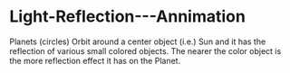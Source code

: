 # Light-Reflection---Annimation
Planets (circles) Orbit around a center object (i.e.) Sun and it has the reflection of various small colored objects. The nearer the color object is the more reflection effect it has on the Planet.
